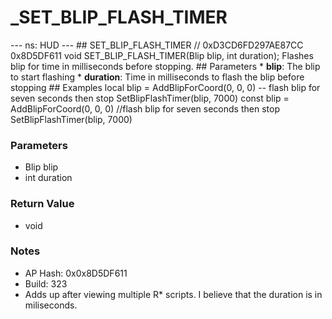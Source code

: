 # _SET_BLIP_FLASH_TIMER

--- ns: HUD --- ## SET_BLIP_FLASH_TIMER  // 0xD3CD6FD297AE87CC 0x8D5DF611 void SET_BLIP_FLASH_TIMER(Blip blip, int duration);  Flashes blip for time in milliseconds before stopping.  ## Parameters * **blip**: The blip to start flashing * **duration**: Time in milliseconds to flash the blip before stopping  ## Examples local blip = AddBlipForCoord(0, 0, 0)  -- flash blip for seven seconds then stop SetBlipFlashTimer(blip, 7000)  const blip = AddBlipForCoord(0, 0, 0)  //flash blip for seven seconds then stop SetBlipFlashTimer(blip, 7000)

### Parameters
* Blip blip
* int duration

### Return Value
* void

### Notes
* AP Hash: 0x0x8D5DF611
* Build: 323
* Adds up after viewing multiple R* scripts. I believe that the duration is in miliseconds.

